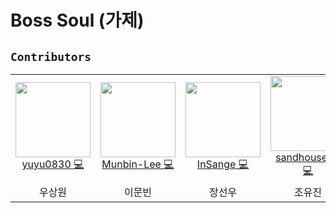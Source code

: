 # Boss Soul (가제)

## `Contributors`

<table>
  <tr>
    <td align="center">
      <a href="https://github.com/yuyu0830">
      <img src="https://avatars.githubusercontent.com/u/83621666?v=4" width="120px;"/>
      <br />
      <a href="https://github.com/pknu-wap/2023-1-Game-Team-1/commits/main?author=yuyu0830" title="Code">yuyu0830 💻</a>
    </td>
    <td align="center">
      <a href="https://github.com/Munbin-Lee">
      <img src="https://avatars.githubusercontent.com/u/100560031?v=4" width="120px;"/>
      <br />
      <a href="https://github.com/pknu-wap/2023-1-Game-Team-1/commits/main?author=Munbin-Lee" title="Code">Munbin-Lee 💻</a>
    </td>
    <td align="center">
      <a href="https://github.com/InSange">
      <img src="https://avatars.githubusercontent.com/u/51250442?v=4" width="120px;"/>
      <br />
      <a href="https://github.com/pknu-wap/2023-1-Game-Team-1/commits/main?author=InSange" title="Code">InSange 💻</a>
    </td>
    <td align="center">
      <a href="https://github.com/sandhouse24">
      <img src="https://avatars.githubusercontent.com/u/109964755?v=4" width="120px;"/>
      <br />
      <a href="https://github.com/pknu-wap/2023-1-Game-Team-1/commits/main?author=sandhouse24" title="Code">sandhouse24 💻</a>
    </td>
  </tr>
  <tr>
    <td align="center">우상원</td>
    <td align="center">이문빈</td>
    <td align="center">장선우</td>
    <td align="center">조유진</td>
  </tr>
</table>
